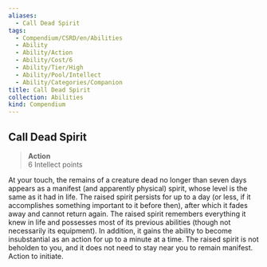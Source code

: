 ```yaml
---
aliases:
  - Call Dead Spirit
tags:
  - Compendium/CSRD/en/Abilities
  - Ability
  - Ability/Action
  - Ability/Cost/6
  - Ability/Tier/High
  - Ability/Pool/Intellect
  - Ability/Categories/Companion
title: Call Dead Spirit
collection: Abilities
kind: Compendium
---
```

## Call Dead Spirit  
>**Action**  
>6 Intellect points
  
At your touch, the remains of a creature dead no longer than seven days appears as a manifest (and apparently physical) spirit, whose level is the same as it had in life. The raised spirit persists for up to a day (or less, if it accomplishes something important to it before then), after which it fades away and cannot return again. The raised spirit remembers everything it knew in life and possesses most of its previous abilities (though not necessarily its equipment). In addition, it gains the ability to become insubstantial as an action for up to a minute at a time. The raised spirit is not beholden to you, and it does not need to stay near you to remain manifest. Action to initiate.